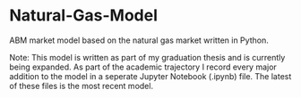 # Natural-Gas-Model
ABM market model based on the natural gas market written in Python.

Note:
This model is written as part of my graduation thesis and is currently being expanded. As part of the academic trajectory I record every major addition to the model in a seperate Jupyter Notebook (.ipynb) file. The latest of these files is the most recent model.
